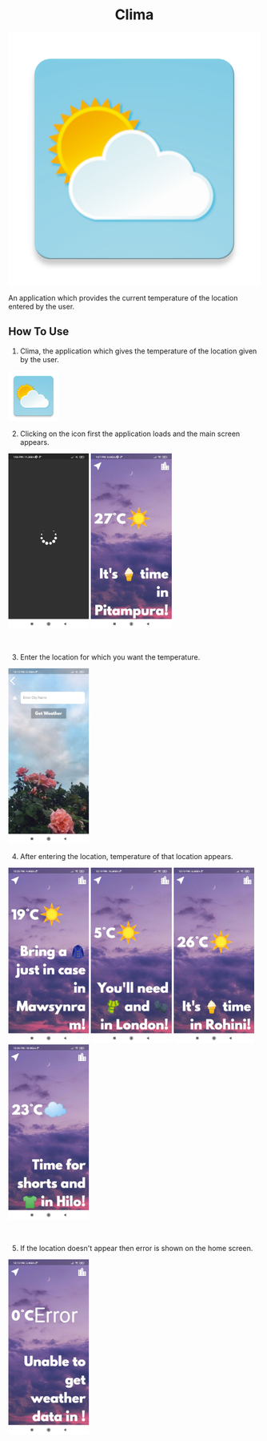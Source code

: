 <h1 align="center">Clima</h1>
<!-- Add banner here -->
<p align = "center">
  <img src="images/icon.png" />
</p>

An application which provides the current temperature of the location entered by the user.

## How To Use

1. Clima, the application which gives the temperature of the location given by the user.

<img src="images/icon.png" height="100px"> 

<br>

2. Clicking on the icon first the application loads and the main screen appears.

<img src="images/Loading.jpeg" height="350px">        <img src="images/Front.jpeg" height="350px"> 

<br>

3. Enter the location for which you want the temperature.

<img src="images/Search.jpeg" height="350px"> 

<br>

4. After entering the location, temperature of that location appears.

<img src="images/a.jpeg" height="350px">        <img src="images/b.jpeg" height="350px">        <img src="images/c.jpeg" height="350px">        <img src="images/d.jpeg" height="350px"> 

<br>

5. If the location doesn't appear then error is shown on the home screen.

<img src="images/Error.jpeg" height="350px"> 

<br>
